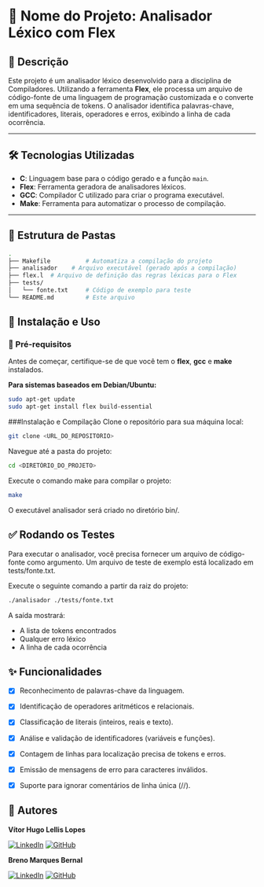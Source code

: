 # 📌 Nome do Projeto: Analisador Léxico com Flex

## 📖 Descrição
Este projeto é um analisador léxico desenvolvido para a disciplina de Compiladores. Utilizando a ferramenta **Flex**, ele processa um arquivo de código-fonte de uma linguagem de programação customizada e o converte em uma sequência de tokens. O analisador identifica palavras-chave, identificadores, literais, operadores e erros, exibindo a linha de cada ocorrência.

---

## 🛠️ Tecnologias Utilizadas
- **C**: Linguagem base para o código gerado e a função `main`.
- **Flex**: Ferramenta geradora de analisadores léxicos.
- **GCC**: Compilador C utilizado para criar o programa executável.
- **Make**: Ferramenta para automatizar o processo de compilação.

---

## 📁 Estrutura de Pastas
```bash
.
├── Makefile          # Automatiza a compilação do projeto
├── analisador    # Arquivo executável (gerado após a compilação)
├── flex.l  # Arquivo de definição das regras léxicas para o Flex
├── tests/
│   └── fonte.txt     # Código de exemplo para teste
└── README.md         # Este arquivo
```

## 🚀 Instalação e Uso

### 🔹 Pré-requisitos
Antes de começar, certifique-se de que você tem o **flex**, **gcc** e **make** instalados.

**Para sistemas baseados em Debian/Ubuntu:**
```bash
sudo apt-get update
sudo apt-get install flex build-essential
```

###Instalação e Compilação
Clone o repositório para sua máquina local:
```bash
git clone <URL_DO_REPOSITORIO>
```
Navegue até a pasta do projeto:
```bash
cd <DIRETÓRIO_DO_PROJETO>
```
Execute o comando make para compilar o projeto:
```bash
make
```
O executável analisador será criado no diretório bin/.

## ✅ Rodando os Testes
Para executar o analisador, você precisa fornecer um arquivo de código-fonte como argumento. Um arquivo de teste de exemplo está localizado em tests/fonte.txt.

Execute o seguinte comando a partir da raiz do projeto:

```bash
./analisador ./tests/fonte.txt
```

A saída mostrará:
 * A lista de tokens encontrados
 * Qualquer erro léxico
 * A linha de cada ocorrência

## ✨ Funcionalidades
* [x] Reconhecimento de palavras-chave da linguagem.

* [x] Identificação de operadores aritméticos e relacionais.

* [x] Classificação de literais (inteiros, reais e texto).

* [x] Análise e validação de identificadores (variáveis e funções).

* [x] Contagem de linhas para localização precisa de tokens e erros.

* [x] Emissão de mensagens de erro para caracteres inválidos.

* [x] Suporte para ignorar comentários de linha única (//).




## 👥 Autores
**Vítor Hugo Lellis Lopes**   

[![LinkedIn](https://img.shields.io/badge/LinkedIn-0077B5?style=for-the-badge&logo=linkedin&logoColor=white)](https://www.linkedin.com/in/vhllopes)
[![GitHub](https://img.shields.io/badge/GitHub-181717?style=for-the-badge&logo=github&logoColor=white)](https://github.com/vhllopes)


**Breno Marques Bernal**

[![LinkedIn](https://img.shields.io/badge/LinkedIn-0077B5?style=for-the-badge&logo=linkedin&logoColor=white)](https://www.linkedin.com/in/breno-bernal)
[![GitHub](https://img.shields.io/badge/GitHub-181717?style=for-the-badge&logo=github&logoColor=white)](https://github.com/brenobernal40)
